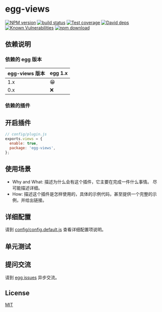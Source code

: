 # egg-views

[![NPM version][npm-image]][npm-url]
[![build status][travis-image]][travis-url]
[![Test coverage][codecov-image]][codecov-url]
[![David deps][david-image]][david-url]
[![Known Vulnerabilities][snyk-image]][snyk-url]
[![npm download][download-image]][download-url]

[npm-image]: https://img.shields.io/npm/v/egg-views.svg?style=flat-square
[npm-url]: https://npmjs.org/package/egg-views
[travis-image]: https://img.shields.io/travis/eggjs/egg-views.svg?style=flat-square
[travis-url]: https://travis-ci.org/eggjs/egg-views
[codecov-image]: https://img.shields.io/codecov/c/github/eggjs/egg-views.svg?style=flat-square
[codecov-url]: https://codecov.io/github/eggjs/egg-views?branch=master
[david-image]: https://img.shields.io/david/eggjs/egg-views.svg?style=flat-square
[david-url]: https://david-dm.org/eggjs/egg-views
[snyk-image]: https://snyk.io/test/npm/egg-views/badge.svg?style=flat-square
[snyk-url]: https://snyk.io/test/npm/egg-views
[download-image]: https://img.shields.io/npm/dm/egg-views.svg?style=flat-square
[download-url]: https://npmjs.org/package/egg-views

<!--
Description here.
-->

## 依赖说明

### 依赖的 egg 版本

egg-views 版本 | egg 1.x
--- | ---
1.x | 😁
0.x | ❌

### 依赖的插件
<!--

如果有依赖其它插件，请在这里特别说明。如

- security
- multipart

-->

## 开启插件

```js
// config/plugin.js
exports.views = {
  enable: true,
  package: 'egg-views',
};
```

## 使用场景

- Why and What: 描述为什么会有这个插件，它主要在完成一件什么事情。
尽可能描述详细。
- How: 描述这个插件是怎样使用的，具体的示例代码，甚至提供一个完整的示例，并给出链接。

## 详细配置

请到 [config/config.default.js](config/config.default.js) 查看详细配置项说明。

## 单元测试

<!-- 描述如何在单元测试中使用此插件，例如 schedule 如何触发。无则省略。-->

## 提问交流

请到 [egg issues](https://github.com/eggjs/egg/issues) 异步交流。

## License

[MIT](LICENSE)
